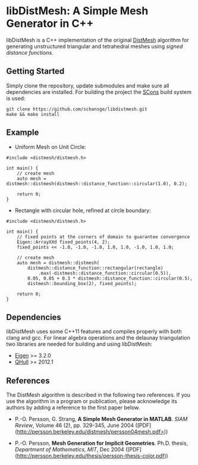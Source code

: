 libDistMesh: A Simple Mesh Generator in C++
==============================================

libDistMesh is a C++ implementation of the original [DistMesh](http://persson.berkeley.edu/distmesh/)
algorithm for generating unstructured triangular and tetrahedral meshes using *signed distance functions*.

Getting Started
---------------

Simply clone the repository, update submodules and make sure all dependencies are installed.
For building the project the [SCons](http://www.scons.org/) build system is used:

    git clone https://github.com/schansge/libdistmesh.git
    make && make install

Example
-------

* Uniform Mesh on Unit Circle:

```
#include <distmesh/distmesh.h>

int main() {
    // create mesh
    auto mesh = distmesh::distmesh(distmesh::distance_function::circular(1.0), 0.2);

    return 0;
}
```
* Rectangle with circular hole, refined at circle boundary:

```
#include <distmesh/distmesh.h>

int main() {
    // fixed points at the corners of domain to guarantee convergence
    Eigen::ArrayXXd fixed_points(4, 2);
    fixed_points << -1.0, -1.0, -1.0, 1.0, 1.0, -1.0, 1.0, 1.0;

    // create mesh
    auto mesh = distmesh::distmesh(
        distmesh::distance_function::rectangular(rectangle)
            .max(-distmesh::distance_function::circular(0.5)),
        0.05, 0.05 + 0.3 * distmesh::distance_function::circular(0.5),
        distmesh::bounding_box(2), fixed_points);

    return 0;
}
```

Dependencies
------------

libDistMesh uses some C++11 features and compiles properly with both clang
and gcc. For linear algebra operations and the delaunay triangulation two
libraries are needed for building and using libDistMesh:

* [Eigen](http://eigen.tuxfamily.org/) >= 3.2.0
* [QHull](http://www.qhull.org/) >= 2012.1

References
----------

The DistMesh algorithm is described in the following two references.
If you use the algorithm in a program or publication, please
acknowledge its authors by adding a reference to the first paper
below.

* P.-O. Persson, G. Strang, **A Simple Mesh Generator in MATLAB**.
  *SIAM Review*, Volume 46 (2), pp. 329-345, June 2004 ([PDF]
  (http://persson.berkeley.edu/distmesh/persson04mesh.pdf>))

* P.-O. Persson, **Mesh Generation for Implicit Geometries**.
  Ph.D. thesis, *Department of Mathematics, MIT*, Dec 2004 ([PDF]
  (http://persson.berkeley.edu/thesis/persson-thesis-color.pdf))
